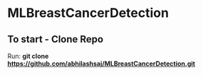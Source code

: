 # MLBreastCancerDetection

## To start - Clone Repo 
Run: **git clone https://github.com/abhilashsaj/MLBreastCancerDetection.git**
